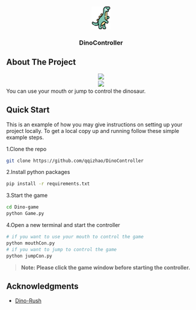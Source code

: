 <!-- PROJECT LOGO -->
<br />
<div align="center">
  <img src="src/logo.png" alt="logo" width="50" height="60">

<h3 align="center">DinoController</h3>

</div>


<!-- ABOUT THE PROJECT -->
## About The Project
<!-- 使用markdown的video标签来插入视频 -->
<div align="center">
<img src="src/demo1.gif" width="600" ></img>
</div>
<div align="center">
<img src="src/demo2.gif" width="600" ></img>
</div>
You can use your mouth or jump to control the dinosaur.


## Quick Start

This is an example of how you may give instructions on setting up your project locally.
To get a local copy up and running follow these simple example steps.


1.Clone the repo
```bash
git clone https://github.com/qqizhao/DinoController
```

2.Install python packages
```bash
pip install -r requirements.txt
```

3.Start the game
```bash
cd Dino-game  
python Game.py
```

4.Open a new terminal and start the controller
```bash
# if you want to use your mouth to control the game
python mouthCon.py  
# if you want to jump to control the game
python jumpCon.py
```
> **Note: Please click the game window before starting the controller.**



<!-- ACKNOWLEDGMENTS -->
## Acknowledgments

* [Dino-Rush](https://github.com/SlenderData/Dino-Rush)

